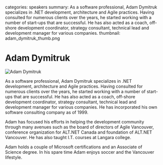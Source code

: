 categories: speakers
summary: As a software professional, Adam Dymitruk specializes in .NET development, architecture and Agile practices. Having consulted for numerous clients over the years, he started working with a number of start-ups that are successful. He has also acted as a coach, off-shore development coordinator, strategy consultant, technical lead and development manager for various companies.
thumbnail: adam_dymitruk_thumb.png

# Adam Dymitruk

![Adam Dymitruk](/attachments/adam_dymitruk_resized.png)

As a software professional, Adam Dymitruk specializes in .NET development, architecture and Agile practices. Having consulted for numerous clients over the years, he started working with a number of start-ups that are successful. He has also acted as a coach, off-shore development coordinator, strategy consultant, technical lead and development manager for various companies. He has incorporated his own software consulting company as of 1999.

Adam has focused his efforts in helping the development community through many avenues such as the board of directors of Agile Vancouver, conference organization for ALT.NET Canada and foundation of ALT.NET Vancouver. He has also taught I.T. courses at Langara college.

Adam holds a couple of Microsoft certifications and an Associate of Science degree. In his spare time Adam enjoys soccer and the Vancouver lifestyle.
